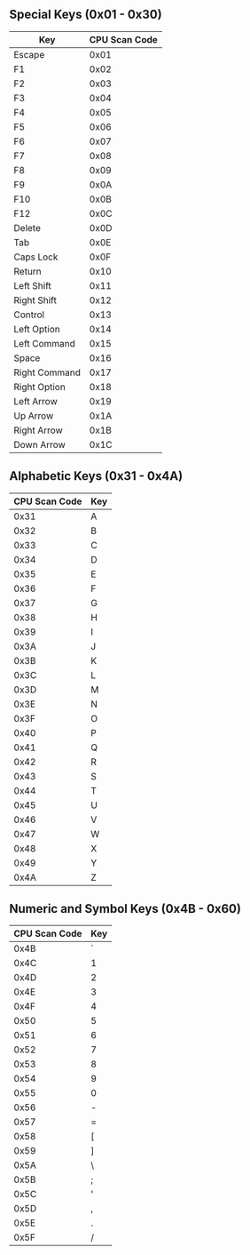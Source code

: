 ## Special Keys (0x01 - 0x30)

| Key           | CPU Scan Code |
|---------------|---------------|
| Escape        | 0x01          |
| F1            | 0x02          |
| F2            | 0x03          |
| F3            | 0x04          |
| F4            | 0x05          |
| F5            | 0x06          |
| F6            | 0x07          |
| F7            | 0x08          |
| F8            | 0x09          |
| F9            | 0x0A          |
| F10           | 0x0B          |
| F12           | 0x0C          |
| Delete        | 0x0D          |
| Tab           | 0x0E          |
| Caps Lock     | 0x0F          |
| Return        | 0x10          |
| Left Shift    | 0x11          |
| Right Shift   | 0x12          |
| Control       | 0x13          |
| Left Option   | 0x14          |
| Left Command  | 0x15          |
| Space         | 0x16          |
| Right Command | 0x17          |
| Right Option  | 0x18          |
| Left Arrow    | 0x19          |
| Up Arrow      | 0x1A          |
| Right Arrow   | 0x1B          |
| Down Arrow    | 0x1C          |

## Alphabetic Keys (0x31 - 0x4A)

| CPU Scan Code | Key |
|---------------|-----|
| 0x31          | A   |
| 0x32          | B   |
| 0x33          | C   |
| 0x34          | D   |
| 0x35          | E   |
| 0x36          | F   |
| 0x37          | G   |
| 0x38          | H   |
| 0x39          | I   |
| 0x3A          | J   |
| 0x3B          | K   |
| 0x3C          | L   |
| 0x3D          | M   |
| 0x3E          | N   |
| 0x3F          | O   |
| 0x40          | P   |
| 0x41          | Q   |
| 0x42          | R   |
| 0x43          | S   |
| 0x44          | T   |
| 0x45          | U   |
| 0x46          | V   |
| 0x47          | W   |
| 0x48          | X   |
| 0x49          | Y   |
| 0x4A          | Z   |

## Numeric and Symbol Keys (0x4B - 0x60)

| CPU Scan Code | Key |
|---------------|-----|
| 0x4B          | `   |
| 0x4C          | 1   |
| 0x4D          | 2   |
| 0x4E          | 3   |
| 0x4F          | 4   |
| 0x50          | 5   |
| 0x51          | 6   |
| 0x52          | 7   |
| 0x53          | 8   |
| 0x54          | 9   |
| 0x55          | 0   |
| 0x56          | -   |
| 0x57          | =   |
| 0x58          | [   |
| 0x59          | ]   |
| 0x5A          | \   |
| 0x5B          | ;   |
| 0x5C          | '   |
| 0x5D          | ,   |
| 0x5E          | .   |
| 0x5F          | /   |